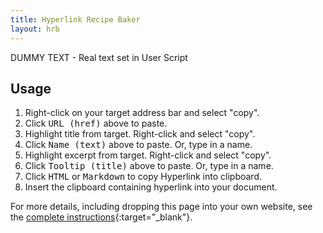 ```yaml
---
title: Hyperlink Recipe Baker
layout: hrb
---
```


<!-- The div below is populated by /assets/js/hrb.js -->
<div id="hrb_body">
<p> DUMMY TEXT - Real text set in User Script </p>
</div>

## Usage

1. Right-click on your target address bar and select "copy".
2. Click <kbd>URL (href)</kbd> above to paste.
3. Highlight title from target. Right-click and select "copy".
4. Click <kbd>Name (text)</kbd> above to paste. Or, type in a name.
5. Highlight excerpt from target. Right-click and select "copy".
6. Click <kbd>Tooltip (title)</kbd> above to paste. Or, type in a name.
7. Click <kbd>HTML</kbd> or <kbd>Markdown</kbd> to copy Hyperlink into clipboard.
8. Insert the clipboard containing hyperlink into your document.

For more details, including dropping this page into your own
website, see the [complete instructions](https://pippim.github.io/hyperlink.html# "Complete guide for using and installing Hyperlink Recipe Baker"){:target="_blank"}.


